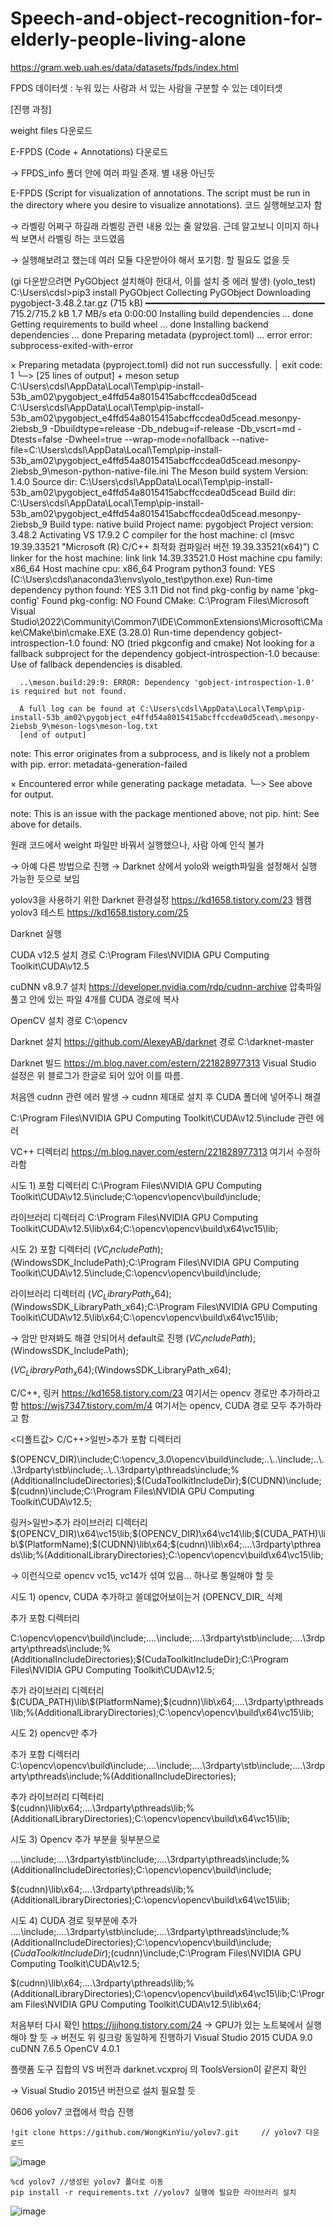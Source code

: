 # Speech-and-object-recognition-for-elderly-people-living-alone




https://gram.web.uah.es/data/datasets/fpds/index.html

FPDS 데이터셋 : 누워 있는 사람과 서 있는 사람을 구분할 수 있는 데이터셋

[진행 과정]

weight files 다운로드

E-FPDS (Code + Annotations) 다운로드

→ FPDS_info 폴더 안에 여러 파일 존재. 별 내용 아닌듯

E-FPDS (Script for visualization of annotations. The script must be run in the directory where you desire to visualize annotations). 코드 실행해보고자 함

→ 라벨링 어쩌구 하길래 라벨링 관련 내용 있는 줄 알았음. 근데 알고보니 이미지 하나씩 보면서 라벨링 하는 코드였음

→ 실행해보려고 했는데 여러 모듈 다운받아야 해서 포기함. 할 필요도 없을 듯

(gi 다운받으려면 PyGObject 설치해야 한대서, 이를 설치 중 에러 발생)
(yolo_test) C:\Users\cdsl>pip3 install PyGObject
Collecting PyGObject
  Downloading pygobject-3.48.2.tar.gz (715 kB)
     ━━━━━━━━━━━━━━━━━━━━━━━━━━━━━━━━━━ 715.2/715.2 kB 1.7 MB/s eta 0:00:00
  Installing build dependencies ... done
  Getting requirements to build wheel ... done
  Installing backend dependencies ... done
  Preparing metadata (pyproject.toml) ... error
  error: subprocess-exited-with-error

  × Preparing metadata (pyproject.toml) did not run successfully.
  │ exit code: 1
  ╰─> [25 lines of output]
      + meson setup C:\Users\cdsl\AppData\Local\Temp\pip-install-53b_am02\pygobject_e4ffd54a8015415abcffccdea0d5cead C:\Users\cdsl\AppData\Local\Temp\pip-install-53b_am02\pygobject_e4ffd54a8015415abcffccdea0d5cead\.mesonpy-2iebsb_9 -Dbuildtype=release -Db_ndebug=if-release -Db_vscrt=md -Dtests=false -Dwheel=true --wrap-mode=nofallback --native-file=C:\Users\cdsl\AppData\Local\Temp\pip-install-53b_am02\pygobject_e4ffd54a8015415abcffccdea0d5cead\.mesonpy-2iebsb_9\meson-python-native-file.ini
      The Meson build system
      Version: 1.4.0
      Source dir: C:\Users\cdsl\AppData\Local\Temp\pip-install-53b_am02\pygobject_e4ffd54a8015415abcffccdea0d5cead
      Build dir: C:\Users\cdsl\AppData\Local\Temp\pip-install-53b_am02\pygobject_e4ffd54a8015415abcffccdea0d5cead\.mesonpy-2iebsb_9
      Build type: native build
      Project name: pygobject
      Project version: 3.48.2
      Activating VS 17.9.2
      C compiler for the host machine: cl (msvc 19.39.33521 "Microsoft (R) C/C++ 최적화 컴파일러 버전 19.39.33521(x64)")
      C linker for the host machine: link link 14.39.33521.0
      Host machine cpu family: x86_64
      Host machine cpu: x86_64
      Program python3 found: YES (C:\Users\cdsl\anaconda3\envs\yolo_test\python.exe)
      Run-time dependency python found: YES 3.11
      Did not find pkg-config by name 'pkg-config'
      Found pkg-config: NO
      Found CMake: C:\Program Files\Microsoft Visual Studio\2022\Community\Common7\IDE\CommonExtensions\Microsoft\CMake\CMake\bin\cmake.EXE (3.28.0)
      Run-time dependency gobject-introspection-1.0 found: NO (tried pkgconfig and cmake)
      Not looking for a fallback subproject for the dependency gobject-introspection-1.0 because:
      Use of fallback dependencies is disabled.

      ..\meson.build:29:9: ERROR: Dependency 'gobject-introspection-1.0' is required but not found.

      A full log can be found at C:\Users\cdsl\AppData\Local\Temp\pip-install-53b_am02\pygobject_e4ffd54a8015415abcffccdea0d5cead\.mesonpy-2iebsb_9\meson-logs\meson-log.txt
      [end of output]

  note: This error originates from a subprocess, and is likely not a problem with pip.
error: metadata-generation-failed

× Encountered error while generating package metadata.
╰─> See above for output.

note: This is an issue with the package mentioned above, not pip.
hint: See above for details.

원래 코드에서 weight 파일만 바꿔서 실행했으나, 사람 아예 인식 불가

→ 아예 다른 방법으로 진행
→ Darknet 상에서 yolo와 weigth파일을 설정해서 실행 가능한 듯으로 보임


yolov3을 사용하기 위한 Darknet 환경설정 https://kd1658.tistory.com/23
웹캠 yolov3 테스트 https://kd1658.tistory.com/25

Darknet 실행

CUDA v12.5 설치
경로 C:\Program Files\NVIDIA GPU Computing Toolkit\CUDA\v12.5

cuDNN v8.9.7 설치
https://developer.nvidia.com/rdp/cudnn-archive
압축파일 풀고 안에 있는 파일 4개를 CUDA 경로에 복사

OpenCV 설치
경로  C:\opencv

Darknet 설치
https://github.com/AlexeyAB/darknet
경로 C:\darknet-master

Darknet 빌드
https://m.blog.naver.com/estern/221828977313
Visual Studio 설정은 위 블로그가 한글로 되어 있어 이를 따름.

처음엔 cudnn 관련 에러 발생
→ cudnn 제대로 설치 후 CUDA 폴더에 넣어주니 해결


C:\Program Files\NVIDIA GPU Computing Toolkit\CUDA\v12.5\include 관련 에러


VC++ 디렉터리
https://m.blog.naver.com/estern/221828977313
여기서 수정하라함

시도 1)
포함 디렉터리
C:\Program Files\NVIDIA GPU Computing Toolkit\CUDA\v12.5\include;C:\opencv\opencv\build\include;

라이브러리 디렉터리
C:\Program Files\NVIDIA GPU Computing Toolkit\CUDA\v12.5\lib\x64;C:\opencv\opencv\build\x64\vc15\lib;

시도 2)
포함 디렉터리
$(VC_IncludePath);$(WindowsSDK_IncludePath);C:\Program Files\NVIDIA GPU Computing Toolkit\CUDA\v12.5\include;C:\opencv\opencv\build\include;

라이브러리 디렉터리
$(VC_LibraryPath_x64);$(WindowsSDK_LibraryPath_x64);C:\Program Files\NVIDIA GPU Computing Toolkit\CUDA\v12.5\lib\x64;C:\opencv\opencv\build\x64\vc15\lib;

→ 암만 만져봐도 해결 안되어서 default로 진행
<default>
$(VC_IncludePath);$(WindowsSDK_IncludePath);

$(VC_LibraryPath_x64);$(WindowsSDK_LibraryPath_x64);


C/C++, 링커
https://kd1658.tistory.com/23
여기서는 opencv 경로만 추가하라고 함
https://wjs7347.tistory.com/m/4
여기서는 opencv, CUDA 경로 모두 추가하라고 함

<디폴트값>
C/C++>일반>추가 포함 디렉터리

$(OPENCV_DIR)\include;C:\opencv_3.0\opencv\build\include;..\..\include;..\..\3rdparty\stb\include;..\..\3rdparty\pthreads\include;%(AdditionalIncludeDirectories);$(CudaToolkitIncludeDir);$(CUDNN)\include;$(cudnn)\include;C:\Program Files\NVIDIA GPU Computing Toolkit\CUDA\v12.5;


링커>일반>추가 라이브러리 디렉터리
$(OPENCV_DIR)\x64\vc15\lib;$(OPENCV_DIR)\x64\vc14\lib;$(CUDA_PATH)\lib\$(PlatformName);$(CUDNN)\lib\x64;$(cudnn)\lib\x64;..\..\3rdparty\pthreads\lib;%(AdditionalLibraryDirectories);C:\opencv\opencv\build\x64\vc15\lib;

→ 이런식으로 opencv vc15, vc14가 섞여 있음… 하나로 통일해야 할 듯


시도 1) opencv, CUDA 추가하고 쓸데없어보이는거 (OPENCV_DIR_ 삭제

추가 포함 디렉터리

C:\opencv\opencv\build\include;..\..\include;..\..\3rdparty\stb\include;..\..\3rdparty\pthreads\include;%(AdditionalIncludeDirectories);$(CudaToolkitIncludeDir);C:\Program Files\NVIDIA GPU Computing Toolkit\CUDA\v12.5;


추가 라이브러리 디렉터리	$(CUDA_PATH)\lib\$(PlatformName);$(cudnn)\lib\x64;..\..\3rdparty\pthreads\lib;%(AdditionalLibraryDirectories);C:\opencv\opencv\build\x64\vc15\lib;

시도 2) opencv만 추가
	
추가 포함 디렉터리	C:\opencv\opencv\build\include;..\..\include;..\..\3rdparty\stb\include;..\..\3rdparty\pthreads\include;%(AdditionalIncludeDirectories);

추가 라이브러리 디렉터리	
$(cudnn)\lib\x64;..\..\3rdparty\pthreads\lib;%(AdditionalLibraryDirectories);C:\opencv\opencv\build\x64\vc15\lib;

시도 3) Opencv 추가 부분을 뒷부분으로

..\..\include;..\..\3rdparty\stb\include;..\..\3rdparty\pthreads\include;%(AdditionalIncludeDirectories);C:\opencv\opencv\build\include;

$(cudnn)\lib\x64;..\..\3rdparty\pthreads\lib;%(AdditionalLibraryDirectories);C:\opencv\opencv\build\x64\vc15\lib;

시도 4) CUDA 경로 뒷부분에 추가
..\..\include;..\..\3rdparty\stb\include;..\..\3rdparty\pthreads\include;%(AdditionalIncludeDirectories);C:\opencv\opencv\build\include;$(CudaToolkitIncludeDir);$(cudnn)\include;C:\Program Files\NVIDIA GPU Computing Toolkit\CUDA\v12.5;

$(cudnn)\lib\x64;..\..\3rdparty\pthreads\lib;%(AdditionalLibraryDirectories);C:\opencv\opencv\build\x64\vc15\lib;C:\Program Files\NVIDIA GPU Computing Toolkit\CUDA\v12.5\lib\x64;



처음부터 다시 확인
https://jjjhong.tistory.com/24
→ GPU가 있는 노트북에서 실행해야 할 듯
→ 버전도 위 링크랑 동일하게 진행하기
Visual Studio 2015
CUDA 9.0
cuDNN 7.6.5
OpenCV 4.0.1


플랫폼 도구 집합의 VS 버전과 darknet.vcxproj 의 ToolsVersion이 같은지 확인


→ Visual Studio 2015년 버전으로 설치 필요할 듯
	


0606 yolov7 코랩에서 학습 진행

	!git clone https://github.com/WongKinYiu/yolov7.git 	// yolov7 다운로드
![image](https://github.com/MechanIT/Speech-and-object-recognition-for-elderly-people-living-alone/assets/161675231/d15293c1-8e27-4f0d-b233-b948fd59477f)

	%cd yolov7 //생성된 yolov7 폴더로 이동
	pip install -r requirements.txt	//yolov7 실행에 필요한 라이브러리 설치
![image](https://github.com/MechanIT/Speech-and-object-recognition-for-elderly-people-living-alone/assets/161675231/38881cbf-64a9-444b-ab34-660e1bd34e49)






